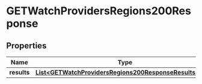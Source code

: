 

# GETWatchProvidersRegions200Response


## Properties

| Name | Type | Description | Notes |
|------------ | ------------- | ------------- | -------------|
|**results** | [**List&lt;GETWatchProvidersRegions200ResponseResultsInner&gt;**](GETWatchProvidersRegions200ResponseResultsInner.md) |  |  [optional] |




